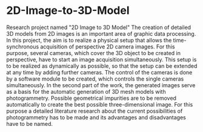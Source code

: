 # 2D-Image-to-3D-Model
Research project named "2D Image to 3D Model"
The creation of detailed 3D models from 2D images is an important area of graphic data processing. In this project, the aim is to realize a physical setup that allows the time- synchronous acquisition of perspective 2D camera images. For this purpose, several cameras, which cover the 3D object to be created in perspective, have to start an image acquisition simultaneously. This setup is to be realized as dynamically as possible, so that the setup can be extended at any time by adding further cameras. The control of the cameras is done by a software module to be created, which controls the single cameras simultaneously. In the second part of the work, the generated images serve as a basis for the automatic generation of 3D mesh models with photogrammetry. Possible geometrical impurities are to be removed automatically to create the best possible three-dimensional image. For this purpose a detailed literature research about the current possibilities of photogrammetry has to be made and its advantages and disadvantages have to be named.

